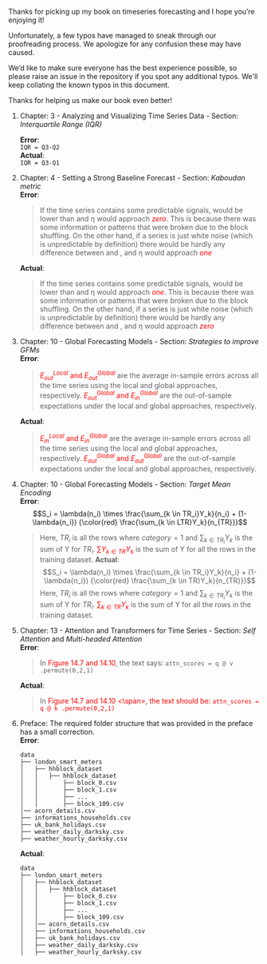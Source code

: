Thanks for picking up my book on timeseries forecasting and I hope you’re enjoying it!

Unfortunately, a few typos have managed to sneak through our proofreading process. We apologize for any confusion these may have caused.

We’d like to make sure everyone has the best experience possible, so please raise an issue in the repository if you spot any additional typos. We'll keep collating the known typos in this document.

Thanks for helping us make our book even better!

1. Chapter: 3 - Analyzing and Visualizing Time Series Data - Section: _Interquartile Range (IQR)_   

    **Error**:     
    `IQR = Q3-Q2`    
    **Actual**:    
    `IQR = Q3-Q1`    

2. Chapter: 4 - Setting a Strong Baseline Forecast - Section: _Kaboudan metric_     
    **Error**:    
    >If the time series contains some predictable signals, would be lower than and η would approach <span style="color:red">*zero*</span>. This is because there was some information or patterns that were broken due to the  block shuffling. On the other hand, if a series is just white noise (which is unpredictable by definition) there would be hardly any difference between and , and η would approach <span style="color:red">*one*</span>   

    **Actual**:    
    >If the time series contains some predictable signals, would be lower than and η would approach <span style="color:red">*one*</span>. This is because there was some information or patterns that were broken due to the  block shuffling. On the other hand, if a series is just white noise (which is unpredictable by definition) there would be hardly any difference between and , and η would approach <span style="color:red">*zero*</span>

3. Chapter: 10 - Global Forecasting Models - Section: _Strategies to improve GFMs_    
    **Error**:
    > <span style="color:red">$E^{Local}_{out}$ and $E^{Global}_{out}$</span> are the average in-sample errors across all the time series using the local and global approaches, respectively. <span style="color:red">$E^{Global}_{out}$ and $E^{Global}_{in}$</span> are the out-of-sample expectations under the local and global approaches, respectively.

    **Actual**:
    > <span style="color:red">$E^{Local}_{in}$ and $E^{Global}_{in}$</span> are the average in-sample errors across all the time series using the local and global approaches, respectively. <span style="color:red">$E^{Global}_{out}$ and $E^{Global}_{out}$</span> are the out-of-sample expectations under the local and global approaches, respectively.

4. Chapter: 10 - Global Forecasting Models - Section: _Target Mean Encoding_    
    **Error**:    
    $$S_i = \lambda(n_i) \times \frac{\sum_{k \in TR_i}Y_k}{n_i} + (1-\lambda{n_i}) {\color{red} \frac{\sum_{k \in LTR}Y_k}{n_{TR}}}$$
    >Here, $TR_i$ is all the rows where $category = 1$ and $\sum_{k \in TR_i}Y_k$ is the sum of Y for $TR_i$. <span style="color:red">$\sum Y_{k \in TR}Y_k$</span> is the sum  of Y for all the rows in the training dataset.
    **Actual**:    
    $$S_i = \lambda(n_i) \times \frac{\sum_{k \in TR_i}Y_k}{n_i} + (1-\lambda{n_i}) {\color{red} \frac{\sum_{k \in TR}Y_k}{n_{TR}}}$$
    >Here, $TR_i$ is all the rows where $category = 1$ and $\sum_{k \in TR_i}Y_k$ is the sum of Y for $TR_i$. <span style="color:red">$\sum_{k \in TR}Y_k$</span> is the sum  of Y for all the rows in the training dataset.

5. Chapter: 13 - Attention and Transformers for Time Series - Section: _Self Attention_ and _Multi-headed Attention_    
    **Error**:    
    >In <span style="color:red">Figure 14.7 and 14.10</span>, the text says:
    `attn_scores = q @ v .permute(0,2,1)`    

    **Actual**:    
    >In <span style="color:red">Figure 14.7 and 14.10 <\span>, the text should be:
    `attn_scores = q @ k .permute(0,2,1)`

6. Preface: The required folder structure that was provided in the preface has a small correction.     
    **Error**:    
    ```
    data
    ├── london_smart_meters
    │   ├── hhblock_dataset
    │   │   ├── hhblock_dataset
    │   │       ├── block_0.csv
    │   │       ├── block_1.csv
    │   │       ├── ...
    │   │       ├── block_109.csv
    │── acorn_details.csv
    ├── informations_households.csv
    ├── uk_bank_holidays.csv
    ├── weather_daily_darksky.csv
    ├── weather_hourly_darksky.csv
    ```
    **Actual**: 
    ```
    data
    ├── london_smart_meters
    │   ├── hhblock_dataset
    │   │   ├── hhblock_dataset
    │   │       ├── block_0.csv
    │   │       ├── block_1.csv
    │   │       ├── ...
    │   │       ├── block_109.csv
    │   │── acorn_details.csv
    │   ├── informations_households.csv
    │   ├── uk_bank_holidays.csv
    │   ├── weather_daily_darksky.csv
    │   ├── weather_hourly_darksky.csv
    ```